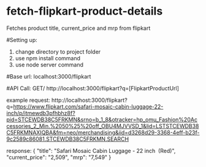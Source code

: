 # fetch-flipkart-product-details
Fetches product title, current_price and mrp from flipkart

#Setting up:
1. change directory to project folder
2. use npm install command
3. use node server command

#Base url:
localhost:3000/flipkart

#API Call:
GET/
http://localhost:3000/flipkart?q=[FlipkartProductUrl]

example request:
http://localhost:3000/flipkart?q=https://www.flipkart.com/safari-mosaic-cabin-luggage-22-inch/p/itmewdb3pfhbhz8f?pid=STCEWDB38C5FRKMN&srno=b_1_8&otracker=hp_omu_Fashion%20Accessories_2_Min.%2050%25%20off_OBU4MJVVSD_1&lid=LSTSTCEWDB38C5FRKMNAXIQBA&fm=neo/merchandising&iid=d3268d29-3368-4eff-b23f-9c2589c86081.STCEWDB38C5FRKMN.SEARCH

response:
{
    "title": "Safari Mosaic Cabin Luggage - 22 inch  (Red)",
    "current_price": "2,509",
    "mrp": "7,549"
}
